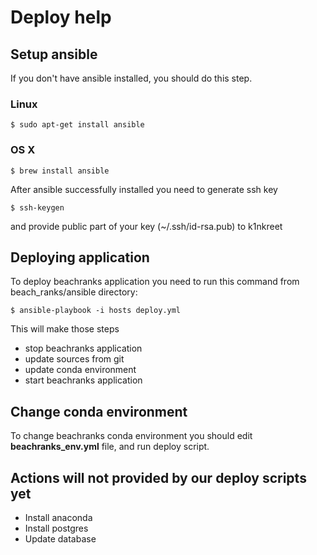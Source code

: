 # Deploy help

## Setup ansible
If you don't have ansible installed, you should do this step.
### Linux
```{r, engine='bash', count_lines}
$ sudo apt-get install ansible
```
### OS X
```{r, engine='bash', count_lines}
$ brew install ansible
```

After ansible successfully installed you need to generate ssh key
```{r, engine='bash', count_lines}
$ ssh-keygen
```
and provide public part of your key (~/.ssh/id-rsa.pub) to k1nkreet

## Deploying application
To deploy beachranks application you need to run this command from beach_ranks/ansible directory:
```{r, engine='bash', count_lines}
$ ansible-playbook -i hosts deploy.yml
```
This will make those steps
* stop beachranks application
* update sources from git
* update conda environment
* start beachranks application

## Change conda environment
To change beachranks conda environment you should edit **beachranks_env.yml** file, and run deploy script.

## Actions will **not** provided by our deploy scripts yet
* Install anaconda
* Install postgres
* Update database
